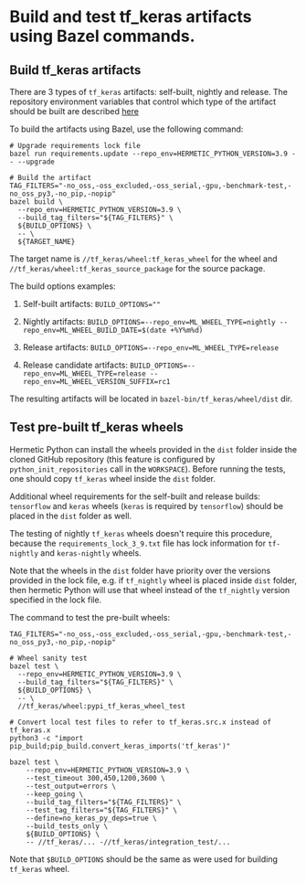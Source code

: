 # Build and test tf_keras artifacts using Bazel commands.

## Build tf_keras artifacts

There are 3 types of `tf_keras` artifacts: self-built, nightly and release.
The repository environment variables that control which type of the artifact
should be built are described
[here](https://github.com/openxla/xla/blob/05cd3e6bfbfa3ab8a2441f873eb9966a5497b10c/third_party/py/python_wheel.bzl#L116-L131)

To build the artifacts using Bazel, use the following command:

```
# Upgrade requirements lock file
bazel run requirements.update --repo_env=HERMETIC_PYTHON_VERSION=3.9 -- --upgrade

# Build the artifact
TAG_FILTERS="-no_oss,-oss_excluded,-oss_serial,-gpu,-benchmark-test,-no_oss_py3,-no_pip,-nopip"
bazel build \
  --repo_env=HERMETIC_PYTHON_VERSION=3.9 \
  --build_tag_filters="${TAG_FILTERS}" \
  ${BUILD_OPTIONS} \
  -- \
  ${TARGET_NAME}
```

The target name is `//tf_keras/wheel:tf_keras_wheel` for the wheel and
`//tf_keras/wheel:tf_keras_source_package` for the source package.

The build options examples:
1. Self-built artifacts:
`BUILD_OPTIONS=""`

2. Nightly artifacts:
`BUILD_OPTIONS=--repo_env=ML_WHEEL_TYPE=nightly --repo_env=ML_WHEEL_BUILD_DATE=$(date +%Y%m%d)`

3. Release artifacts:
`BUILD_OPTIONS=--repo_env=ML_WHEEL_TYPE=release`

4. Release candidate artifacts:
`BUILD_OPTIONS=--repo_env=ML_WHEEL_TYPE=release --repo_env=ML_WHEEL_VERSION_SUFFIX=rc1`

The resulting artifacts will be located in `bazel-bin/tf_keras/wheel/dist` dir.

## Test pre-built tf_keras wheels

Hermetic Python can install the wheels provided in the `dist` folder inside the
cloned GitHub repository (this feature is configured by
`python_init_repositories` call in the `WORKSPACE`). Before running the tests,
one should copy `tf_keras` wheel inside the `dist` folder.

Additional wheel requirements for the self-built and release builds:
`tensorflow` and `keras` wheels (`keras` is required by `tensorflow`) should be
placed in the `dist` folder as well.

The testing of nightly `tf_keras` wheels doesn't require this
procedure, because the `requirements_lock_3_9.txt` file has lock information for
`tf-nightly` and `keras-nightly` wheels.

Note that the wheels in the `dist` folder have priority over the versions
provided in the lock file, e.g. if `tf_nightly` wheel is placed inside `dist`
folder, then hermetic Python will use that wheel instead of the `tf_nightly`
version specified in the lock file.

The command to test the pre-built wheels:

```
TAG_FILTERS="-no_oss,-oss_excluded,-oss_serial,-gpu,-benchmark-test,-no_oss_py3,-no_pip,-nopip"

# Wheel sanity test
bazel test \
  --repo_env=HERMETIC_PYTHON_VERSION=3.9 \
  --build_tag_filters="${TAG_FILTERS}" \
  ${BUILD_OPTIONS} \
  -- \
  //tf_keras/wheel:pypi_tf_keras_wheel_test

# Convert local test files to refer to tf_keras.src.x instead of tf_keras.x
python3 -c "import pip_build;pip_build.convert_keras_imports('tf_keras')"

bazel test \
    --repo_env=HERMETIC_PYTHON_VERSION=3.9 \
    --test_timeout 300,450,1200,3600 \
    --test_output=errors \
    --keep_going \
    --build_tag_filters="${TAG_FILTERS}" \
    --test_tag_filters="${TAG_FILTERS}" \
    --define=no_keras_py_deps=true \
    --build_tests_only \
    ${BUILD_OPTIONS} \
    -- //tf_keras/... -//tf_keras/integration_test/...
```

Note that `$BUILD_OPTIONS` should be the same as were used for building
`tf_keras` wheel.
